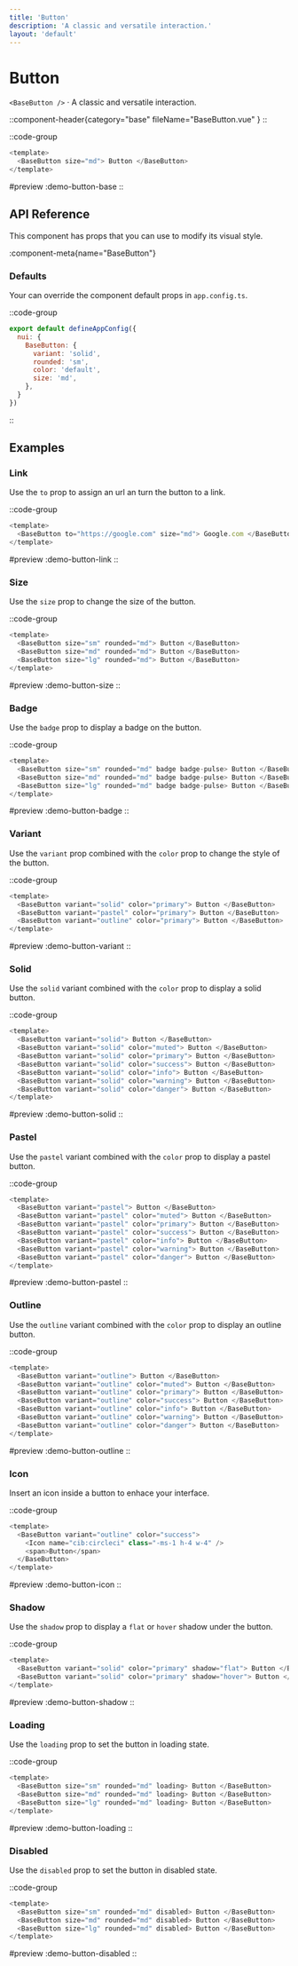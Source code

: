 ```yaml
---
title: 'Button'
description: 'A classic and versatile interaction.'
layout: 'default'
---
```


# Button

`<BaseButton />` · A classic and versatile interaction.

::component-header{category="base" fileName="BaseButton.vue" }
::

::code-group

```js [DemoButtonBase.vue]
<template>
  <BaseButton size="md"> Button </BaseButton>
</template>
```

#preview
:demo-button-base
::


## API Reference

This component has props that you can use to modify its visual style.

:component-meta{name="BaseButton"}

### Defaults

Your can override the component default props in `app.config.ts`.

::code-group

```js [app.config.ts]
export default defineAppConfig({
  nui: {
    BaseButton: {
      variant: 'solid',
      rounded: 'sm',
      color: 'default',
      size: 'md',
    },
  }
})
```
::

## Examples

### Link

Use the `to` prop to assign an url an turn the button to a link.

::code-group

```js [DemoButtonLink.vue]
<template>
  <BaseButton to="https://google.com" size="md"> Google.com </BaseButton>
</template>
```

#preview
:demo-button-link
::

### Size

Use the `size` prop to change the size of the button.

::code-group

```js [DemoButtonSize.vue]
<template>
  <BaseButton size="sm" rounded="md"> Button </BaseButton>
  <BaseButton size="md" rounded="md"> Button </BaseButton>
  <BaseButton size="lg" rounded="md"> Button </BaseButton>
</template>
```

#preview
:demo-button-size
::

### Badge

Use the `badge` prop to display a badge on the button.

::code-group

```js [DemoButtonBadge.vue]
<template>
  <BaseButton size="sm" rounded="md" badge badge-pulse> Button </BaseButton>
  <BaseButton size="md" rounded="md" badge badge-pulse> Button </BaseButton>
  <BaseButton size="lg" rounded="md" badge badge-pulse> Button </BaseButton>
</template>
```

#preview
:demo-button-badge
::

### Variant

Use the `variant` prop combined with the `color` prop to change the style of the button.

::code-group

```js [DemoButtonVariant.vue]
<template>
  <BaseButton variant="solid" color="primary"> Button </BaseButton>
  <BaseButton variant="pastel" color="primary"> Button </BaseButton>
  <BaseButton variant="outline" color="primary"> Button </BaseButton>
</template>
```

#preview
:demo-button-variant
::

### Solid

Use the `solid` variant combined with the `color` prop to display a solid button.

::code-group

```js [DemoButtonSolid.vue]
<template>
  <BaseButton variant="solid"> Button </BaseButton>
  <BaseButton variant="solid" color="muted"> Button </BaseButton>
  <BaseButton variant="solid" color="primary"> Button </BaseButton>
  <BaseButton variant="solid" color="success"> Button </BaseButton>
  <BaseButton variant="solid" color="info"> Button </BaseButton>
  <BaseButton variant="solid" color="warning"> Button </BaseButton>
  <BaseButton variant="solid" color="danger"> Button </BaseButton>
</template>
```

#preview
:demo-button-solid
::

### Pastel

Use the `pastel` variant combined with the `color` prop to display a pastel button.

::code-group

```js [DemoButtonPastel.vue]
<template>
  <BaseButton variant="pastel"> Button </BaseButton>
  <BaseButton variant="pastel" color="muted"> Button </BaseButton>
  <BaseButton variant="pastel" color="primary"> Button </BaseButton>
  <BaseButton variant="pastel" color="success"> Button </BaseButton>
  <BaseButton variant="pastel" color="info"> Button </BaseButton>
  <BaseButton variant="pastel" color="warning"> Button </BaseButton>
  <BaseButton variant="pastel" color="danger"> Button </BaseButton>
</template>
```

#preview
:demo-button-pastel
::

### Outline

Use the `outline` variant combined with the `color` prop to display an outline button.

::code-group

```js [DemoButtonOutline.vue]
<template>
  <BaseButton variant="outline"> Button </BaseButton>
  <BaseButton variant="outline" color="muted"> Button </BaseButton>
  <BaseButton variant="outline" color="primary"> Button </BaseButton>
  <BaseButton variant="outline" color="success"> Button </BaseButton>
  <BaseButton variant="outline" color="info"> Button </BaseButton>
  <BaseButton variant="outline" color="warning"> Button </BaseButton>
  <BaseButton variant="outline" color="danger"> Button </BaseButton>
</template>
```

#preview
:demo-button-outline
::

### Icon

Insert an icon inside a button to enhace your interface.

::code-group

```js [DemoButtonIcon.vue]
<template>
  <BaseButton variant="outline" color="success">
    <Icon name="cib:circleci" class="-ms-1 h-4 w-4" />
    <span>Button</span>
  </BaseButton>
</template>
```

#preview
:demo-button-icon
::

### Shadow

Use the `shadow` prop to display a `flat` or `hover` shadow under the button.

::code-group

```js [DemoButtonShadow.vue]
<template>
  <BaseButton variant="solid" color="primary" shadow="flat"> Button </BaseButton>
  <BaseButton variant="solid" color="primary" shadow="hover"> Button </BaseButton>
</template>
```

#preview
:demo-button-shadow
::

### Loading

Use the `loading` prop to set the button in loading state.

::code-group

```js [DemoButtonLoading.vue]
<template>
  <BaseButton size="sm" rounded="md" loading> Button </BaseButton>
  <BaseButton size="md" rounded="md" loading> Button </BaseButton>
  <BaseButton size="lg" rounded="md" loading> Button </BaseButton>
</template>
```

#preview
:demo-button-loading
::

### Disabled

Use the `disabled` prop to set the button in disabled state.

::code-group

```js [DemoButtonDisabled.vue]
<template>
  <BaseButton size="sm" rounded="md" disabled> Button </BaseButton>
  <BaseButton size="md" rounded="md" disabled> Button </BaseButton>
  <BaseButton size="lg" rounded="md" disabled> Button </BaseButton>
</template>
```

#preview
:demo-button-disabled
::